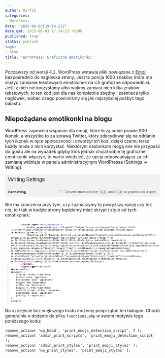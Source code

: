 ```yaml
---
author: Morfik
categories:
- WordPress
date: "2015-06-03T19:14:23Z"
date_gmt: 2015-06-03 17:14:23 +0200
published: true
status: publish
tags:
- blog
title: 'WordPress: Graficzne emotikonki'
---
```


Począwszy od wersji 4.2, WordPress wstawia pliki powiązane z
[Emoji](https://codex.wordpress.org/Emoji) bezpośrednio do nagłówka strony. Jest to porcja 1600
znaków, która ma służyć zamianie tekstowych emotikonek na ich graficzne odpowiedniki. Jeśli z nich
nie korzystamy albo wolimy zamiast nich kilka znaków tekstowych, to ten kod jest dla nas kompletnie
zbędny i zaśmieca tylko nagłówek, wobec czego powinniśmy się jak najszybciej pozbyć tego balastu.

<!--more-->
## Niepożądane emotikonki na blogu

WordPress zapewnia wsparcie dla emoji, które liczą sobie prawie 900 ikonek, a wszystko to za sprawą
Twitter, który zdecydował się na oddanie tych ikonek w ręce społeczności i otworzył ich kod, dzięki
czemu teraz każdy może z nich korzystać. Niektórym osobnikom mogą one nie przypaść do gustu ale na
wypadek gdyby ktoś jednak chciał sobie tę graficzne emotikonki włączyć, to warto wiedzieć, że opcja
odpowiadająca za ich zamianę widnieje w panelu administracyjnym WordPressa (Settings => Writing):

![](/img/2015/06/1.wordpress-opcje-emotikonki.png#big)

Nie ma znaczenia przy tym, czy zaznaczymy tę powyższą opcję czy też nie, to i tak w kodzie strony
będziemy mieć skrypt i style od tych emotikonek:

![](/img/2015/06/2.wordpress-kod-strony-emotikonki.png#huge)

Na szczęście bez większego trudu możemy posprzątać ten bałagan. Chodzi generalnie o dodanie do pliku
`functions.php` w swoim motywie tego poniższego kodu:

    remove_action( 'wp_head', 'print_emoji_detection_script', 7 );
    remove_action( 'admin_print_scripts', 'print_emoji_detection_script' );
    remove_action( 'admin_print_styles', 'print_emoji_styles' );
    remove_action( 'wp_print_styles', 'print_emoji_styles' );
